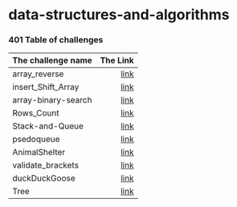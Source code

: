 # data-structures-and-algorithms

### 401 Table of challenges

| The challenge name  |                                                           The Link |
|:--------------------|-------------------------------------------------------------------:|
| array_reverse       |  [link](./array-reverse/) | 
| insert_Shift_Array  |  [link](./insertShiftArray/) | 
| array-binary-search |   [link](./array-binary-search/) | 
| Rows_Count          | [link](./2D-Array-Row-Count/) | 
| Stack-and-Queue     |     [link](./stack-and-queue/app/src/main/java/com/pkg/) | 
| psedoqueue     |[link](./stack-and-queue/app/src/main/java/com/pkg/psedoqueue/) | 
| AnimalShelter     |[link](./stack-and-queue/app/src/main/java/com/pkg/AnimalShelter/) |
| validate_brackets	     |  [link](./stack-and-queue/app/src/main/java/com/pkg/validatebrackets/) | 
| duckDuckGoose     |  [link](./stack-and-queue/app/src/main/java/com/pkg/duckDuckGoose/) | 
| Tree     |  [link](./stack-and-queue/app/src/main/java/com/pkg/tree/) | 

